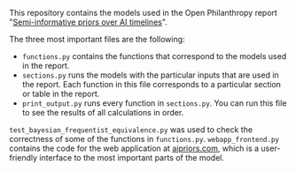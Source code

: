 This repository contains the models used in the Open Philanthropy report "[Semi-informative priors over AI timelines](https://www.openphilanthropy.org/semi-informative-priors)".

The three most important files are the following:
* `functions.py` contains the functions that correspond to
  the models used in the report. 
* `sections.py` runs the models with the particular inputs that are used in the report.
Each function in this file corresponds to a particular section or table in the report.
* `print_output.py` runs every function in `sections.py`. You can run this file to see
the results of all calculations in order.
  
`test_bayesian_frequentist_equivalence.py` was used to check the correctness of some
of the functions  in `functions.py`. `webapp_frontend.py` contains the code for the web application at [aipriors.com](https://aipriors.com), which is a user-friendly interface to the most important parts of the model.